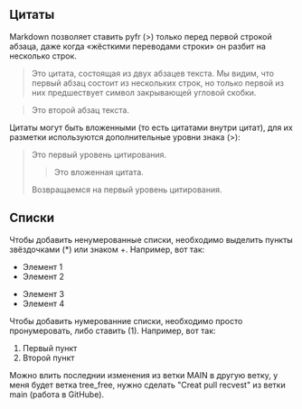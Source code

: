 ## Цитаты

Markdown позволяет ставить pyfr (>) только перед первой строкой абзаца, даже когда «жёсткими переводами строки» он разбит на несколько строк.

> Это цитата, состоящая из двух абзацев текста. Мы видим, что первый
абзац состоит из нескольких строк, но только первой из них предшествует
символ закрывающей угловой скобки.

> Это второй абзац текста.

Цитаты могут быть вложенными (то есть цитатами внутри цитат), для их разметки используются дополнительные уровни знака (>):

> Это первый уровень цитирования.
>
> > Это вложенная цитата.
>
> Возвращаемся на первый уровень цитирования.
## Списки

Чтобы добавить ненумерованные списки, необходимо выделить пункты звёздочками (*) или знаком +.
Например, вот так:

* Элемент 1
* Элемент 2
+ Элемент 3
+ Элемент 4

Чтобы добавить нумерованние списки, необходимо просто пронумеровать, либо ставить (1). Например, вот так:

1. Первый пункт
1. Второй пункт

Можно влить последнии изменения из ветки MAIN в другую ветку, у меня будет ветка tree_free, нужно сделать "Creat pull recvest" из ветки main (работа в GitHubе).
